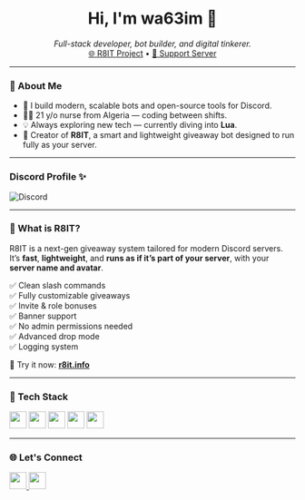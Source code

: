 <h1 align="center">Hi, I'm <strong>wa63im</strong> 👋</h1>

<p align="center">
  <i>Full-stack developer, bot builder, and digital tinkerer.</i><br>
  <a href="https://r8it.info">🌐 R8IT Project</a> • <a href="https://discord.gg/YOUR_SUPPORT_SERVER">💬 Support Server</a>
</p>

---

### 🚀 About Me

- 🧠 I build modern, scalable bots and open-source tools for Discord.
- 👨‍⚕️ 21 y/o nurse from Algeria — coding between shifts.
- 💡 Always exploring new tech — currently diving into **Lua**.
- 🔧 Creator of **R8IT**, a smart and lightweight giveaway bot designed to run fully as your server.

---

### Discord Profile ✨
![Discord](https://discord.c99.nl/widget/theme-3/357504040684486667.png)

---

### 🤖 What is R8IT?

R8IT is a next-gen giveaway system tailored for modern Discord servers.  
It’s **fast**, **lightweight**, and **runs as if it’s part of your server**, with your **server name and avatar**.

✅ Clean slash commands  
✅ Fully customizable giveaways  
✅ Invite & role bonuses  
✅ Banner support  
✅ No admin permissions needed  
✅ Advanced drop mode  
✅ Logging system

🔗 Try it now: [**r8it.info**](https://r8it.info)

---

### 🧰 Tech Stack

<p align="left">
  <img src="https://cdn.jsdelivr.net/gh/devicons/devicon/icons/javascript/javascript-original.svg" width="30" />
  <img src="https://cdn.jsdelivr.net/gh/devicons/devicon/icons/typescript/typescript-original.svg" width="30" />
  <img src="https://cdn.jsdelivr.net/gh/devicons/devicon/icons/nodejs/nodejs-original.svg" width="30" />
  <img src="https://cdn.jsdelivr.net/gh/devicons/devicon/icons/python/python-original.svg" width="30" />
  <img src="https://cdn.jsdelivr.net/gh/devicons/devicon/icons/docker/docker-original.svg" width="30" />
</p>

---

### 🌐 Let's Connect

<p>
  <a href="https://twitter.com/sam_elwassim" target="_blank">
    <img src="https://raw.githubusercontent.com/rahuldkjain/github-profile-readme-generator/master/src/images/icons/Social/twitter.svg" width="30" />
  </a>
  <a href="[https://instagram.com/_ljn.7](https://www.instagram.com/_wa63im_?igsh=MTR0dmRlcDh6Y3M1aA==)" target="_blank">
    <img src="https://raw.githubusercontent.com/rahuldkjain/github-profile-readme-generator/master/src/images/icons/Social/instagram.svg" width="30" />
  </a>
</p>


